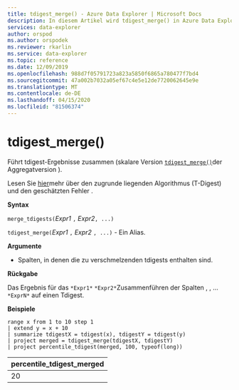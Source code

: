 ```yaml
---
title: tdigest_merge() - Azure Data Explorer | Microsoft Docs
description: In diesem Artikel wird tdigest_merge() in Azure Data Explorer beschrieben.
services: data-explorer
author: orspod
ms.author: orspodek
ms.reviewer: rkarlin
ms.service: data-explorer
ms.topic: reference
ms.date: 12/09/2019
ms.openlocfilehash: 988d7f05791723a823a5850f6865a780477f7bd4
ms.sourcegitcommit: 47a002b7032a05ef67c4e5e12de7720062645e9e
ms.translationtype: MT
ms.contentlocale: de-DE
ms.lasthandoff: 04/15/2020
ms.locfileid: "81506374"
---
```

# <a name="tdigest_merge"></a>tdigest_merge()

Führt tdigest-Ergebnisse zusammen (skalare Version [`tdigest_merge()`](tdigest-merge-aggfunction.md)der Aggregatversion ).

Lesen Sie [hier](percentiles-aggfunction.md#estimation-error-in-percentiles)mehr über den zugrunde liegenden Algorithmus (T-Digest) und den geschätzten Fehler .

**Syntax**

`merge_tdigests(`*Expr1* `,` *Expr2*`, ...)`

`tdigest_merge(`*Expr1* `,` *Expr2* `, ...)` - Ein Alias.

**Argumente**

* Spalten, in denen die zu verschmelzenden tdigests enthalten sind.

**Rückgabe**

Das Ergebnis für das `*Expr1*` `*Expr2*`Zusammenführen der Spalten , , ... `*ExprN*` auf einen Tdigest.

**Beispiele**

```kusto
range x from 1 to 10 step 1 
| extend y = x + 10
| summarize tdigestX = tdigest(x), tdigestY = tdigest(y)
| project merged = tdigest_merge(tdigestX, tdigestY)
| project percentile_tdigest(merged, 100, typeof(long))
```

|percentile_tdigest_merged|
|---|
|20|